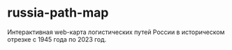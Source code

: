 # russia-path-map
Интерактивная web-карта логистических путей России в историческом отрезке с 1945 года по 2023 год.

